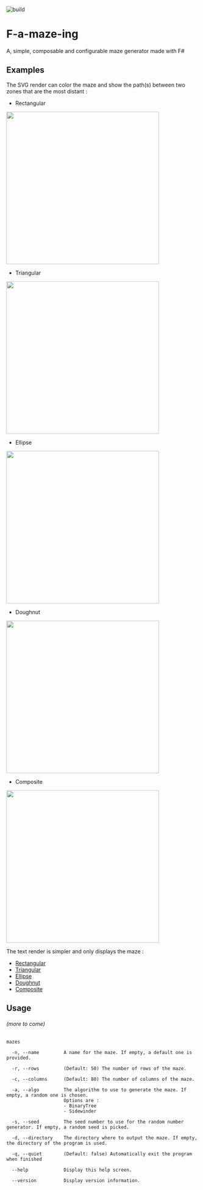 ![build](https://github.com/apixelinspace/F-a-maze-ing/workflows/build/badge.svg)

# F-a-maze-ing
A, simple, composable and configurable maze generator made with F#

## Examples

The SVG render can color the maze and show the path(s) between two zones that are the most distant :
* Rectangular

<img src="docs/RectangularMaze.svg" width="400">

* Triangular

<img src="docs/TriangularMaze.svg" width="400">

* Ellipse

<img src="docs/EllipseMaze.svg" width="400">

* Doughnut

<img src="docs/DoughnutMaze.svg" width="400">

* Composite

<img src="docs/CompositeMaze.svg" width="400">

The text render is simpler and only displays the maze :
* [Rectangular](https://apixelinspace.github.io/F-a-maze-ing/RectangularMaze.html)
* [Triangular](https://apixelinspace.github.io/F-a-maze-ing/TriangularMaze.html)
* [Ellipse](https://apixelinspace.github.io/F-a-maze-ing/EllipseMaze.html)
* [Doughnut](https://apixelinspace.github.io/F-a-maze-ing/DoughnutMaze.html)
* [Composite](https://apixelinspace.github.io/F-a-maze-ing/CompositeMaze.html)

## Usage
###### (more to come) 
```
mazes

  -n, --name         A name for the maze. If empty, a default one is provided.

  -r, --rows         (Default: 50) The number of rows of the maze.

  -c, --columns      (Default: 80) The number of columns of the maze.

  -a, --algo         The algorithm to use to generate the maze. If empty, a random one is chosen.
                     Options are :
                     - BinaryTree
                     - Sidewinder

  -s, --seed         The seed number to use for the random number generator. If empty, a random seed is picked.

  -d, --directory    The directory where to output the maze. If empty, the directory of the program is used.

  -q, --quiet        (Default: false) Automatically exit the program when finished

  --help             Display this help screen.

  --version          Display version information.
```